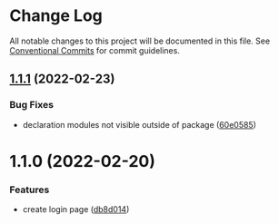 # Change Log

All notable changes to this project will be documented in this file.
See [Conventional Commits](https://conventionalcommits.org) for commit guidelines.

## [1.1.1](https://github.com/gulab-signage/gulab-client/compare/@gulab-client/pages-login@1.1.0...@gulab-client/pages-login@1.1.1) (2022-02-23)


### Bug Fixes

* declaration modules not visible outside of package ([60e0585](https://github.com/gulab-signage/gulab-client/commit/60e0585a6daccb40810af63445557493e9a979ab))





# 1.1.0 (2022-02-20)


### Features

* create login page ([db8d014](https://github.com/gulab-signage/gulab-client/commit/db8d014062612d5253aa69ef24cca37fe726afe6))
